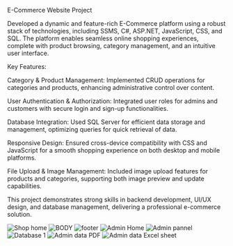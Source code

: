 
E-Commerce Website Project

Developed a dynamic and feature-rich E-Commerce platform using a robust stack of technologies, including SSMS, C#, ASP.NET, JavaScript, CSS, and SQL. The platform enables seamless online shopping experiences, complete with product browsing, category management, and an intuitive user interface.

Key Features:

Category & Product Management: Implemented CRUD operations for categories and products, enhancing administrative control over content.


User Authentication & Authorization: Integrated user roles for admins and customers with secure login and sign-up functionalities.


Database Integration: Used SQL Server for efficient data storage and management, optimizing queries for quick retrieval of data.

Responsive Design: Ensured cross-device compatibility with CSS and JavaScript for a smooth shopping experience on both desktop and mobile platforms.

File Upload & Image Management: Included image upload features for products and categories, supporting both image preview and update capabilities.

This project demonstrates strong skills in backend development, UI/UX design, and database management, delivering a professional e-commerce solution.

![Shop home](https://github.com/user-attachments/assets/cb92f860-192c-4bf0-b64b-bd2967c67bdb)
![BODY](https://github.com/user-attachments/assets/7976d68a-760a-4a6d-9491-a126c4d4c707)
![footer](https://github.com/user-attachments/assets/383cece1-e908-4a00-b57c-d5590be304a2)
![Admin Home](https://github.com/user-attachments/assets/7b985d31-274f-4e51-93fe-cdd054e3c878)
![Admin pannel](https://github.com/user-attachments/assets/fcd0adb8-6d12-458f-9ad4-4cfffa65a245)
![Database 1](https://github.com/user-attachments/assets/e4d9720a-be02-42ca-bd9b-09fadb975a66)
![Admin data PDF](https://github.com/user-attachments/assets/aac54225-b34e-4b4d-aad4-f3088b8ec42b)
![Admin data Excel sheet](https://github.com/user-attachments/assets/31443073-fbff-459d-bc06-f555c910d52e)
